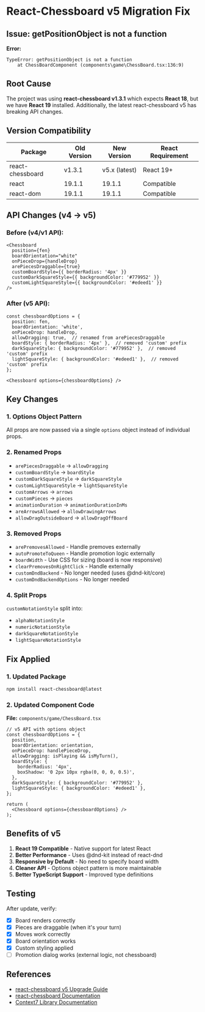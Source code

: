 # React-Chessboard v5 Migration Fix

## Issue: getPositionObject is not a function

**Error:**
```
TypeError: getPositionObject is not a function
    at ChessBoardComponent (components\game\ChessBoard.tsx:136:9)
```

## Root Cause

The project was using **react-chessboard v1.3.1** which expects **React 18**, but we have **React 19** installed. Additionally, the latest react-chessboard v5 has breaking API changes.

## Version Compatibility

| Package | Old Version | New Version | React Requirement |
|---------|-------------|-------------|-------------------|
| react-chessboard | v1.3.1 | v5.x (latest) | React 19+ |
| react | 19.1.1 | 19.1.1 | Compatible |
| react-dom | 19.1.1 | 19.1.1 | Compatible |

## API Changes (v4 → v5)

### Before (v4/v1 API):
```tsx
<Chessboard
  position={fen}
  boardOrientation="white"
  onPieceDrop={handleDrop}
  arePiecesDraggable={true}
  customBoardStyle={{ borderRadius: '4px' }}
  customDarkSquareStyle={{ backgroundColor: '#779952' }}
  customLightSquareStyle={{ backgroundColor: '#edeed1' }}
/>
```

### After (v5 API):
```tsx
const chessboardOptions = {
  position: fen,
  boardOrientation: 'white',
  onPieceDrop: handleDrop,
  allowDragging: true,  // renamed from arePiecesDraggable
  boardStyle: { borderRadius: '4px' },  // removed 'custom' prefix
  darkSquareStyle: { backgroundColor: '#779952' },  // removed 'custom' prefix
  lightSquareStyle: { backgroundColor: '#edeed1' },  // removed 'custom' prefix
};

<Chessboard options={chessboardOptions} />
```

## Key Changes

### 1. Options Object Pattern
All props are now passed via a single `options` object instead of individual props.

### 2. Renamed Props
- `arePiecesDraggable` → `allowDragging`
- `customBoardStyle` → `boardStyle`
- `customDarkSquareStyle` → `darkSquareStyle`
- `customLightSquareStyle` → `lightSquareStyle`
- `customArrows` → `arrows`
- `customPieces` → `pieces`
- `animationDuration` → `animationDurationInMs`
- `areArrowsAllowed` → `allowDrawingArrows`
- `allowDragOutsideBoard` → `allowDragOffBoard`

### 3. Removed Props
- `arePremovesAllowed` - Handle premoves externally
- `autoPromoteToQueen` - Handle promotion logic externally
- `boardWidth` - Use CSS for sizing (board is now responsive)
- `clearPremovesOnRightClick` - Handle externally
- `customDndBackend` - No longer needed (uses @dnd-kit/core)
- `customDndBackendOptions` - No longer needed

### 4. Split Props
`customNotationStyle` split into:
- `alphaNotationStyle`
- `numericNotationStyle`
- `darkSquareNotationStyle`
- `lightSquareNotationStyle`

## Fix Applied

### 1. Updated Package
```bash
npm install react-chessboard@latest
```

### 2. Updated Component Code

**File:** `components/game/ChessBoard.tsx`

```tsx
// v5 API with options object
const chessboardOptions = {
  position,
  boardOrientation: orientation,
  onPieceDrop: handlePieceDrop,
  allowDragging: isPlaying && isMyTurn(),
  boardStyle: {
    borderRadius: '4px',
    boxShadow: '0 2px 10px rgba(0, 0, 0, 0.5)',
  },
  darkSquareStyle: { backgroundColor: '#779952' },
  lightSquareStyle: { backgroundColor: '#edeed1' },
};

return (
  <Chessboard options={chessboardOptions} />
);
```

## Benefits of v5

1. **React 19 Compatible** - Native support for latest React
2. **Better Performance** - Uses @dnd-kit instead of react-dnd
3. **Responsive by Default** - No need to specify board width
4. **Cleaner API** - Options object pattern is more maintainable
5. **Better TypeScript Support** - Improved type definitions

## Testing

After update, verify:
- [x] Board renders correctly
- [x] Pieces are draggable (when it's your turn)
- [x] Moves work correctly
- [x] Board orientation works
- [x] Custom styling applied
- [ ] Promotion dialog works (external logic, not chessboard)

## References

- [react-chessboard v5 Upgrade Guide](https://github.com/clariity/react-chessboard/blob/main/docs/G_UpgradeToV5.mdx)
- [react-chessboard Documentation](https://github.com/clariity/react-chessboard)
- [Context7 Library Documentation](/clariity/react-chessboard)